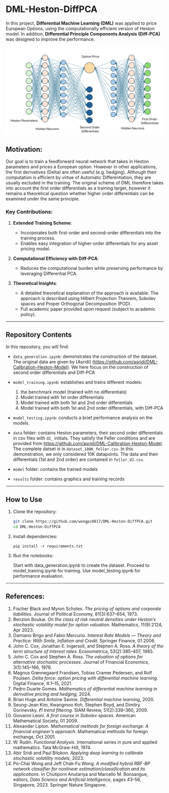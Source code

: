 # DML-Heston-DiffPCA
 
In this project, **Differential Machine Learning (DML)** was applied to price European Options, using the computationally efficient version of Heston model. In addition, **Differential Principle Components Analysis (Diff-PCA)** was designed to improve the performance.

<center>
<img src="second_order_differential.png">
</center>

## Motivation:
<p>
Our goal is to train a feedforward neural network that takes in Heston parameters and prices a European option. However in other applications, the first derivatives (Delta) are often useful (e.g. hedging). Although their computation is efficient by virtue of Automatic Differentiation, they are usually excluded in the training. The original scheme of DML therefore takes into account the first order differentials as a training target, however it remains a theoretical question whether higher order differentials can be examined under the same principle. 
</p>

### Key Contributions:
1. **Extended Training Scheme**:  
   - Incorporates both first-order and second-order differentials into the training process.
   - Enables easy integration of higher-order differentials for any asset pricing model.

2. **Computational Efficiency with Diff-PCA**:  
   - Reduces the computational burden while preserving performance by leveraging Differential PCA.

3. **Theoretical Insights**:  
   - A detailed theoretical explanation of the approach is available. The approach is described using Hilbert Projection Theorem, Sobolev spaces and Proper Orthogonal Decomposition (POD).  
   - Full academic paper provided upon request (subject to academic policy).

---
## Repository Contents

In this repository, you will find:
- `data_generation.ipynb`: demonstrates the construction of the dataset. The original data are given by [Asridi] (https://github.com/asridi/DML-Calibration-Heston-Model). We here focus on the construction of second order differentials and Diff-PCA
- `model_training.ipynb`: establishes and trains different models:
    1.  the benchmark model (trained with no differentials)
    2.  Model trained with 1st order differentials
    3.  Model trained with both 1st and 2nd order differentials
    4.  Model trained with both 1st and 2nd order differentials, with Diff-PCA
    
- `model_testing.ipynb`: conducts a brief performance analysis on the models.

- `data` folder: contains Heston parameters, their second order differentials in csv files with `d2_` initials. They satisfy the Feller conditions and are provided from https://github.com/asridi/DML-Calibration-Heston-Model. The complete datset is in `dataset_100K_feller.csv`. In this demonstration, we only considered 10K datapoints. The data and their differentials (1st and 2nd order) are contained in `feller_d2.csv`.

- `model` folder: contains the trained models
- `results` folder: contains graphics and training records



---

## How to Use

1. Clone the repository:
   ```bash
   git clone https://github.com/wongpc0817/DML-Heston-DiffPCA.git
   cd DML-Heston-DiffPCA

2. Install dependencies: 
    ```
    pip install -r requirements.txt
    ```

3. Run the notebooks:

    Start with data_generation.ipynb to create the dataset.
    Proceed to model_training.ipynb for training.
    Use model_testing.ipynb for performance evaluation.



---
## References:
1. Fischer Black and Myron Scholes. *The pricing of options and corporate liabilities*. Journal of Political Economy, 81(3):637–654, 1973.
2. Benzion Boukai. *On the class of risk neutral densities under Heston’s stochastic volatility model for option valuation*. Mathematics, 11(9):2124, Apr 2023.
3. Damiano Brigo and Fabio Mercurio. *Interest Rate Models — Theory and Practice: With Smile, Inflation and Credit*. Springer Finance, 01 2006.
4. John C. Cox, Jonathan E. Ingersoll, and Stephen A. Ross. *A theory of the term structure of interest rates*. Econometrica, 53(2):385–407, 1985.
5. John C. Cox and Stephen A. Ross. *The valuation of options for alternative stochastic processes*. Journal of Financial Economics, 3(1):145–166, 1976.
6. Magnus Grønnegaard Frandsen, Tobias Cramer Pedersen, and Rolf Poulsen. *Delta force: option pricing with differential machine learning*. Digital Finance, 4:1–15, 2021.
7. Pedro Duarte Gomes. *Mathematics of differential machine learning in derivative pricing and hedging*, 2024.
8. Brian Huge and Antoine Savine. *Differential machine learning*, 2020.
9. Seung-Jean Kim, Kwangmoo Koh, Stephen Boyd, and Dimitry Gorinevsky. *ℓ1 trend filtering*. SIAM Review, 51(2):339–360, 2009.
10. Giovanni Leoni. *A first course in Sobolev spaces*. American Mathematical Society, 01 2009.
11. Alexander Lipton. *Mathematical methods for foreign exchange: A financial engineer’s approach*. Mathematical methods for foreign exchange, Oct 2001.
12. W. Rudin. *Functional Analysis*. International series in pure and applied mathematics. Tata McGraw-Hill, 1974.
13. Abir Sridi and Paul Bilokon. *Applying deep learning to calibrate stochastic volatility models*, 2023.
14. Po-Chai Wong and Jeff Chak-Fu Wong. *A modified hybrid RBF-BP network classifier for nonlinear estimation/classification and its applications*. In Chutiporn Anutariya and Marcello M. Bonsangue, editors, *Data Science and Artificial Intelligence*, pages 43–56, Singapore, 2023. Springer Nature Singapore.

